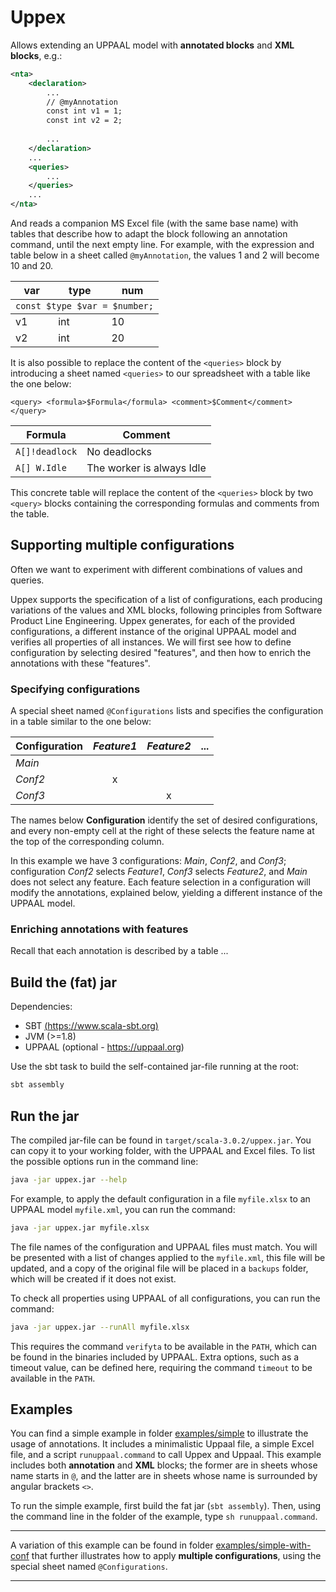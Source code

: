# Uppex

Allows extending an UPPAAL model with __annotated blocks__ and __XML blocks__, e.g.:
```xml
<nta>
    <declaration>
        ...
        // @myAnnotation
        const int v1 = 1;
        const int v2 = 2;
        
        ...
    </declaration>
    ...
    <queries>
        ...
    </queries>
    ...
</nta>
```
And reads a companion MS Excel file (with the same base name) with tables that describe how to adapt the block following an annotation command, until the next empty line.
For example, with the expression and table below in a sheet called `@myAnnotation`, the values 1 and 2 will become 10 and 20.



<table>
  <tbody>
    <tr>
      <td colspan="3">
          <code class="language-plaintext highlighter-rouge">const $type $var = $number;</code>
      </td>
    </tr>
  </tbody>
  <thead>
    <tr>
      <th>var</th>
      <th>type</th>
      <th>num</th>
    </tr>
  </thead>
  <tbody>
    <tr>
      <td>v1</td>
      <td>int</td>
      <td>10</td>
    </tr>
    <tr>
      <td>v2</td>
      <td>int</td>
      <td>20</td>
    </tr>
  </tbody>
</table>


<!--  `const int $var = $number;`

| var | num |
| --- | --- |
| v1 | 10 |
| v2 | 20 |
 -->
 
It is also possible to replace the content of the `<queries>` block by introducing a sheet named `<queries>` to our spreadsheet with a table like the one below:

`<query> <formula>$Formula</formula> <comment>$Comment</comment> </query>`

|Formula | Comment|
| ------ | -------|
|`A[]!deadlock` | No deadlocks|
|`A[] W.Idle` | The worker is always Idle|

This concrete table will replace the content of the `<queries>` block by two `<query>` blocks containing the corresponding formulas and comments from the table.


## Supporting multiple configurations

Often we want to experiment with different combinations of values and queries.

Uppex supports the specification of a list of configurations, each producing variations of the values and XML blocks, following principles from Software Product Line Engineering.
Uppex generates, for each of the provided configurations, a different instance of the original UPPAAL model and verifies all properties of all instances.
We will first see how to define configuration by selecting desired "features", and then how to enrich the annotations with these "features".

### Specifying configurations

A special sheet named `@Configurations` lists and specifies the configuration in a table similar to the one below:

|Configuration | _Feature1_ | _Feature2_ | ...  |
| :----------- | :------: | :-------: | ---- |
| _Main_ |  |  |  |    
| _Conf2_ | x | | |
| _Conf3_ |  | x | |

The names below __Configuration__ identify the set of desired configurations, and every non-empty cell at the right of these selects the feature name at the top of the corresponding column.

In this example we have 3 configurations: _Main_, _Conf2_, and _Conf3_; configuration _Conf2_ selects _Feature1_, _Conf3_ selects _Feature2_, and _Main_ does not select any feature.
Each feature selection in a configuration will modify the annotations, explained below, yielding a different instance of the UPPAAL model.

### Enriching annotations with features

Recall that each annotation is described by a table ...

## Build the (fat) jar

Dependencies:

 - SBT [(https://www.scala-sbt.org)](https://www.scala-sbt.org)
 - JVM (>=1.8)
 - UPPAAL (optional - https://uppaal.org)

Use the sbt task to build the self-contained jar-file running at the root:
```bash
sbt assembly
```

## Run the jar

The compiled jar-file can be found in `target/scala-3.0.2/uppex.jar`.
You can copy it to your working folder, with the UPPAAL and Excel files. To list the possible options run in the command line:
```bash
java -jar uppex.jar --help
```

For example, to apply the default configuration in a file `myfile.xlsx` to an UPPAAL model `myfile.xml`, you can run the command:

```bash
java -jar uppex.jar myfile.xlsx
```

The file names of the configuration and UPPAAL files must match.
You will be presented with a list of changes applied to the `myfile.xml`, this file will be updated, and a copy of the original file will be placed in a `backups` folder, which will be created if it does not exist.

To check all properties using UPPAAL of all configurations, you can run the command:

```bash
java -jar uppex.jar --runAll myfile.xlsx
```

This requires the command `verifyta` to be available in the `PATH`, which can be found in the binaries included by UPPAAL.
Extra options, such as a timeout value, can be defined here, requiring the command `timeout` to be available in the `PATH`.

## Examples

You can find a simple example in folder [examples/simple](./examples/simple) to illustrate the usage of annotations. 
It includes a minimalistic Uppaal file, a simple Excel file, and a script `runuppaal.command` to call Uppex and Uppaal.
This example includes both __annotation__ and __XML__ blocks; the former are in sheets whose name starts in `@`, and the latter are in sheets whose name is surrounded by angular brackets `<>`.

To run the simple example, first build the fat jar (`sbt assembly`).
Then, using the command line in the folder of the example, type `sh runuppaal.command`.

---

A variation of this example can be found in folder [examples/simple-with-conf](./examples/simple-with-conf) that further illustrates how to apply __multiple configurations__, using the special sheet named `@Configurations`.


---

<!-- _This work is done by Infotiv AB under VALU3S project in a collaboration with RISE under ITEA3 European IVVES project. This project has received funding from the ECSEL Joint Undertaking (JU) under grant agreement No 876852. The JU receives support from the European Union’s Horizon 2020 research and innovation programme and Austria, Czech Republic, Germany, Ireland, Italy, Portugal, Spain, Sweden, Turkey._

_The ECSEL JU and the European Commission are not responsible for the content on this website or any use that may be made of the information it contains._
 -->